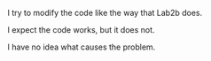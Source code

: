 
I try to modify the code like the way that Lab2b does.

I expect the code works, but it does not.

I have no idea what causes the problem.
